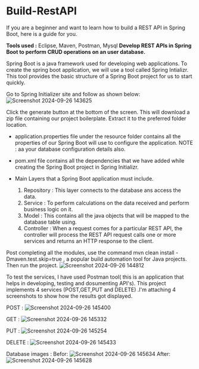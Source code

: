 # Build-RestAPI
If you are a beginner and want to learn how to build a REST API in Spring Boot, here is a guide for you.

**Tools used :** Eclipse, Maven, Postman, Mysql
**Develop REST APIs in Spring Boot to perform CRUD operations on an user database.**

Spring Boot is a java framework used for developing web applications. To create the spring boot application, we will use a tool called Spring Intializr. This tool provides the basic structure of a Spring Boot project for us to start quickly.

Go to Spring Initializer site and follow as shown below:
![Screenshot 2024-09-26 143625](https://github.com/user-attachments/assets/2355ce27-f8cf-444a-807b-ed3214624f63)

Click the generate button at the bottom of the screen. This will download a zip file containing our project boilerplate. Extract it to the preferred folder location.

* application.properties file under the resource folder contains all the properties of our Spring Boot will use to configure the application.
NOTE : aa your database configuration details also.
* pom.xml file contains all the dependencies that we have added while creating the Spring Boot project in Spring Initializr.

* Main Layers that a Spring Boot application must include.
  1. Repository : This layer connects to the database ans access the data.
  2. Service : To perform calculations on the data received and perform business logic on it.
  3. Model : This contains all the java objects that will be mapped to the database table using.
  4. Controller : When a request comes for a particular REST API, the controller will process the REST API request calls one or more services and returns an HTTP response to the client.

Post completing all the modules, use the command mvn clean install -Dmaven.test.skip=true , a popular build automation tool for Java projects. Then run the project.
![Screenshot 2024-09-26 144812](https://github.com/user-attachments/assets/3cada7fe-9ca8-48dc-86fd-b963a42fd1e0)

To test the services, I have used Postman tool( this is an application that helps in developing, testing and dosumenting API's).  This project implements 4 services (POST,GET,PUT and DELETE) .I'm attaching 4 screenshots to show how the results got displayed.

POST :
![Screenshot 2024-09-26 145400](https://github.com/user-attachments/assets/87246c94-5a46-4e24-bba0-cdb86f1efa98)

GET :
![Screenshot 2024-09-26 145332](https://github.com/user-attachments/assets/6c2d41a6-7d7b-47c3-8e5b-a25a0b0c62ea)

PUT :
![Screenshot 2024-09-26 145254](https://github.com/user-attachments/assets/9fd4cf53-94e5-48f2-aad9-15dea9531796)

DELETE :
![Screenshot 2024-09-26 145433](https://github.com/user-attachments/assets/ac5cdb80-08f5-4991-b209-4dc2c11f657f)

Database images :
Befor:
![Screenshot 2024-09-26 145634](https://github.com/user-attachments/assets/adefe5b6-e3c2-4bc2-801b-180b3f0ca39b)
After:
![Screenshot 2024-09-26 145628](https://github.com/user-attachments/assets/dbfdc83b-17aa-4c5f-8582-5e6b08b1e509)









